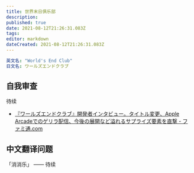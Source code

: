 ```yaml
---
title: 世界末日俱乐部
description: 
published: true
date: 2021-08-12T21:26:31.083Z
tags: 
editor: markdown
dateCreated: 2021-08-12T21:26:31.083Z
---
```


```YAML
英文名: "World's End Club"
日文名: ワールズエンドクラブ
```

## 自我审查

待续

+ [『ワールズエンドクラブ』開発者インタビュー。タイトル変更、Apple Arcadeでのゲリラ配信、今後の展開など溢れるサプライズ要素を直撃 - ファミ通.com](https://web.archive.org/web/20200906202122/https://www.famitsu.com/news/202009/06205317.html)

## 中文翻译问题

「消消乐」 —— 待续
